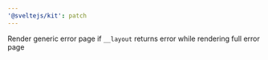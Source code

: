 ```yaml
---
'@sveltejs/kit': patch
---
```


Render generic error page if `__layout` returns error while rendering full error page
